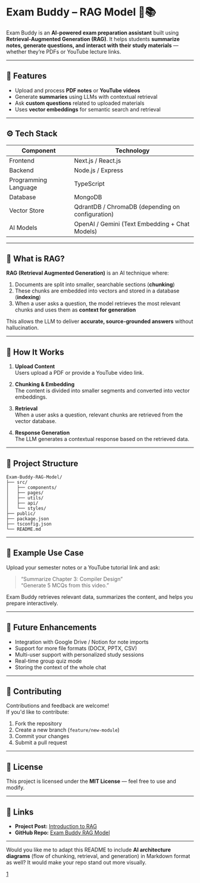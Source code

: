 # Exam Buddy – RAG Model 🤖📚  

Exam Buddy is an **AI-powered exam preparation assistant** built using **Retrieval-Augmented Generation (RAG)**. It helps students **summarize notes, generate questions, and interact with their study materials** — whether they’re PDFs or YouTube lecture links.  

***

## 🌟 Features  
- Upload and process **PDF notes** or **YouTube videos**  
- Generate **summaries** using LLMs with contextual retrieval  
- Ask **custom questions** related to uploaded materials    
- Uses **vector embeddings** for semantic search and retrieval  

***

## ⚙️ Tech Stack  
| Component | Technology |
|------------|-------------|
| Frontend | Next.js / React.js |
| Backend | Node.js / Express |
| Programming Language | TypeScript |
| Database | MongoDB |
| Vector Store | QdrantDB / ChromaDB (depending on configuration) |
| AI Models | OpenAI / Gemini (Text Embedding + Chat Models) |

***

## 🧠 What is RAG?  
**RAG (Retrieval Augmented Generation)** is an AI technique where:  
1. Documents are split into smaller, searchable sections (**chunking**)  
2. These chunks are embedded into vectors and stored in a database (**indexing**)  
3. When a user asks a question, the model retrieves the most relevant chunks and uses them as **context for generation**

This allows the LLM to deliver **accurate, source-grounded answers** without hallucination.

***

## 🚀 How It Works  

1. **Upload Content**  
   Users upload a PDF or provide a YouTube video link.  

2. **Chunking & Embedding**  
   The content is divided into smaller segments and converted into vector embeddings.  

3. **Retrieval**  
   When a user asks a question, relevant chunks are retrieved from the vector database.  

4. **Response Generation**  
   The LLM generates a contextual response based on the retrieved data.  

***

## 🧩 Project Structure  
```
Exam-Buddy-RAG-Model/
├── src/
│   ├── components/
│   ├── pages/
│   ├── utils/
│   ├── api/
│   └── styles/
├── public/
├── package.json
├── tsconfig.json
└── README.md
```

***

## 🎯 Example Use Case  
Upload your semester notes or a YouTube tutorial link and ask:  
> “Summarize Chapter 3: Compiler Design”  
> “Generate 5 MCQs from this video.”  

Exam Buddy retrieves relevant data, summarizes the content, and helps you prepare interactively.  

***

## 🧰 Future Enhancements  
- Integration with Google Drive / Notion for note imports  
- Support for more file formats (DOCX, PPTX, CSV)  
- Multi-user support with personalized study sessions  
- Real-time group quiz mode
- Storing the context of the whole chat 

***

## 🤝 Contributing  
Contributions and feedback are welcome!  
If you'd like to contribute:  
1. Fork the repository  
2. Create a new branch (`feature/new-module`)  
3. Commit your changes  
4. Submit a pull request  

***

## 📜 License  
This project is licensed under the **MIT License** — feel free to use and modify.  

***

## 🔗 Links  
- **Project Post:** [Introduction to RAG](https://bjcodes.hashnode.dev/introduction-to-rag)  
- **GitHub Repo:** [Exam Buddy RAG Model](https://github.com/Bhavya-coder-cyber/Exam-Buddy-RAG-Model)  

***

Would you like me to adapt this README to include **AI architecture diagrams** (flow of chunking, retrieval, and generation) in Markdown format as well? It would make your repo stand out more visually.

[1](https://github.com/Bhavya-coder-cyber/Exam-Buddy-RAG-Model)

